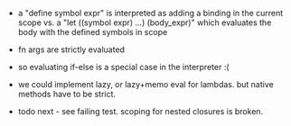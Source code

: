  * a "define symbol expr" is interpreted as adding a binding in the current scope
   vs. a "let ((symbol expr) ...) (body_expr)" which evaluates the body with the defined symbols in scope

 * fn args are strictly evaluated
  * so evaluating if-else is a special case in the interpreter :(
  * we could implement lazy, or lazy+memo eval for lambdas. but native methods have to be strict.

 * todo next - see failing test. scoping for nested closures is broken.
